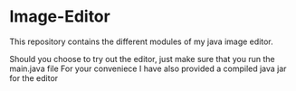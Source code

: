 Image-Editor
============

This repository contains the different modules of my java image editor.

Should you choose to try out the editor, just make sure that you run the main.java file
For your conveniece I have also provided a compiled java jar for the editor